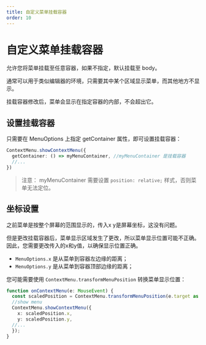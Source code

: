 ```yaml
---
title: 自定义菜单挂载容器
order: 10
---
```


# 自定义菜单挂载容器

允许您将菜单挂载至任意容器，如果不指定，默认挂载至 body。

通常可以用于类似编辑器的环境，只需要其中某个区域显示菜单，而其他地方不显示。

挂载容器修改后，菜单会显示在指定容器的内部，不会超出它。

## 设置挂载容器

只需要在 MenuOptions 上指定 getContainer 属性，即可设置挂载容器：

```ts
ContextMenu.showContextMenu({
  getContainer: () => myMenuContainer, //myMenuContainer 是挂载容器
  //...
})
```

> 注意： myMenuContainer 需要设置 `position: relative;` 样式，否则菜单无法定位。

## 坐标设置

之前菜单是按整个屏幕的范围显示的，传入x y是屏幕坐标，这没有问题。

但是更改挂载容器后，菜单显示区域发生了更改，所以菜单显示位置可能不正确。因此，您需要更改传入的x和y值，以确保显示位置正确。

* `MenuOptions.x` 是从菜单到容器左边缘的距离；
* `MenuOptions.y` 是从菜单到容器顶部边缘的距离；

您可能需要使用 `ContextMenu.transformMenuPosition` 转换菜单显示位置：

```ts
function onContextMenu(e: MouseEvent) {
  const scaledPosition = ContextMenu.transformMenuPosition(e.target as HTMLElement, e.offsetX, e.offsetY, myMenuContainer); //myMenuContainer 是挂载容器
  //show menu
  ContextMenu.showContextMenu({
    x: scaledPosition.x,
    y: scaledPosition.y,
  //...
  });
}
```
